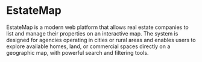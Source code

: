 # EstateMap
EstateMap is a modern web platform that allows real estate companies to list and manage their properties on an interactive map. The system is designed for agencies operating in cities or rural areas and enables users to explore available homes, land, or commercial spaces directly on a geographic map, with powerful search and filtering tools.
